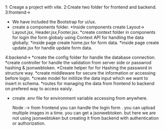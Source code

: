 1: Creage a project with vite.
2:Create two folder for frontend and backend.
3:frontend-> 
* We have included the Bootstrap for ui/ux.
* create a components folder.
*Inside components create Layout-> Layout.jsx, Header.jsx,Footer.jsx.
*create context folder in components  for login the form globaly using Context API for handling the data globally.
*inside page create home.jsx for form data.
*inside page create update.jsx for handle update form data.

4:backend->
*create the config folder for handle the database connection.
*create controller for handle the validation from server side or passwrod hashing & jsonwebtoken.
*Create helper for for Hashing the password in structure way.
*create middleware for secure the information or accessing before login.
*create model for initilize the data input  which we want to insert in schema.
*routes for managing the data from frontend to backend on prefered way to access eaisly.
* create .env file for environment variable accessing from anywhere.

  Node :-> from frontend you can handle the login form . you can upload multiple images in a time.
  you can get a jsonwebtoken. but here we are not using jsonwebtoken but creating it from backend with authentication or authorization.
  
